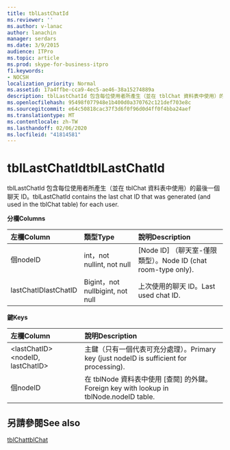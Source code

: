 ```yaml
---
title: tblLastChatId
ms.reviewer: ''
ms.author: v-lanac
author: lanachin
manager: serdars
ms.date: 3/9/2015
audience: ITPro
ms.topic: article
ms.prod: skype-for-business-itpro
f1.keywords:
- NOCSH
localization_priority: Normal
ms.assetid: 17a4ffbe-cca9-4ec5-ae46-38a15274889a
description: tblLastChatId 包含每位使用者所產生（並在 tblChat 資料表中使用）的最後一個聊天 ID。
ms.openlocfilehash: 95498f077948e1b400d0a370762c121def703e8c
ms.sourcegitcommit: e64c50818cac37f3d6f0f96d0d4ff0f4bba24aef
ms.translationtype: MT
ms.contentlocale: zh-TW
ms.lasthandoff: 02/06/2020
ms.locfileid: "41814581"
---
```

# <a name="tbllastchatid"></a><span data-ttu-id="c6499-103">tblLastChatId</span><span class="sxs-lookup"><span data-stu-id="c6499-103">tblLastChatId</span></span>
 
<span data-ttu-id="c6499-104">tblLastChatId 包含每位使用者所產生（並在 tblChat 資料表中使用）的最後一個聊天 ID。</span><span class="sxs-lookup"><span data-stu-id="c6499-104">tblLastChatId contains the last chat ID that was generated (and used in the tblChat table) for each user.</span></span>
  
<span data-ttu-id="c6499-105">**分欄**</span><span class="sxs-lookup"><span data-stu-id="c6499-105">**Columns**</span></span>

|<span data-ttu-id="c6499-106">**左欄**</span><span class="sxs-lookup"><span data-stu-id="c6499-106">**Column**</span></span>|<span data-ttu-id="c6499-107">**類型**</span><span class="sxs-lookup"><span data-stu-id="c6499-107">**Type**</span></span>|<span data-ttu-id="c6499-108">**說明**</span><span class="sxs-lookup"><span data-stu-id="c6499-108">**Description**</span></span>|
|:-----|:-----|:-----|
|<span data-ttu-id="c6499-109">個</span><span class="sxs-lookup"><span data-stu-id="c6499-109">nodeID</span></span>  <br/> |<span data-ttu-id="c6499-110">int，not null</span><span class="sxs-lookup"><span data-stu-id="c6499-110">int, not null</span></span>  <br/> |<span data-ttu-id="c6499-111">[Node ID] （聊天室-僅限類型）。</span><span class="sxs-lookup"><span data-stu-id="c6499-111">Node ID (chat room-type only).</span></span>  <br/> |
|<span data-ttu-id="c6499-112">lastChatID</span><span class="sxs-lookup"><span data-stu-id="c6499-112">lastChatID</span></span>  <br/> |<span data-ttu-id="c6499-113">Bigint，not null</span><span class="sxs-lookup"><span data-stu-id="c6499-113">bigint, not null</span></span>  <br/> |<span data-ttu-id="c6499-114">上次使用的聊天 ID。</span><span class="sxs-lookup"><span data-stu-id="c6499-114">Last used chat ID.</span></span>  <br/> |
   
<span data-ttu-id="c6499-115">**鍵**</span><span class="sxs-lookup"><span data-stu-id="c6499-115">**Keys**</span></span>

|<span data-ttu-id="c6499-116">**左欄**</span><span class="sxs-lookup"><span data-stu-id="c6499-116">**Column**</span></span>|<span data-ttu-id="c6499-117">**說明**</span><span class="sxs-lookup"><span data-stu-id="c6499-117">**Description**</span></span>|
|:-----|:-----|
|<span data-ttu-id="c6499-118">\<lastChatID\></span><span class="sxs-lookup"><span data-stu-id="c6499-118">\<nodeID, lastChatID\></span></span>  <br/> |<span data-ttu-id="c6499-119">主鍵（只有一個代表可充分處理）。</span><span class="sxs-lookup"><span data-stu-id="c6499-119">Primary key (just nodeID is sufficient for processing).</span></span>  <br/> |
|<span data-ttu-id="c6499-120">個</span><span class="sxs-lookup"><span data-stu-id="c6499-120">nodeID</span></span>  <br/> |<span data-ttu-id="c6499-121">在 tblNode 資料表中使用 [查閱] 的外鍵。</span><span class="sxs-lookup"><span data-stu-id="c6499-121">Foreign key with lookup in tblNode.nodeID table.</span></span>  <br/> |
   
## <a name="see-also"></a><span data-ttu-id="c6499-122">另請參閱</span><span class="sxs-lookup"><span data-stu-id="c6499-122">See also</span></span>

[<span data-ttu-id="c6499-123">tblChat</span><span class="sxs-lookup"><span data-stu-id="c6499-123">tblChat</span></span>](tblchat.md)
